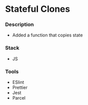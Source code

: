 # Stateful Clones

### Description

- Added a function that copies state
  
### Stack

- JS

### Tools

- ESlint
- Prettier
- Jest
- Parcel
